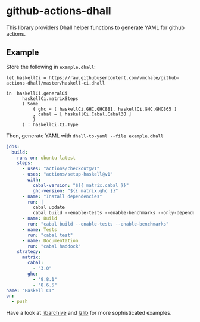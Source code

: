 # github-actions-dhall

This library providers Dhall helper functions to generate YAML for
github actions.

## Example

Store the following in `example.dhall`:

```dhall
let haskellCi = https://raw.githubusercontent.com/vmchale/github-actions-dhall/master/haskell-ci.dhall

in  haskellCi.generalCi
      haskellCi.matrixSteps
      ( Some
          { ghc = [ haskellCi.GHC.GHC881, haskellCi.GHC.GHC865 ]
          , cabal = [ haskellCi.Cabal.Cabal30 ]
          }
      ) : haskellCi.CI.Type
```

Then, generate YAML with `dhall-to-yaml --file example.dhall`

```yaml
jobs:
  build:
    runs-on: ubuntu-latest
    steps:
      - uses: "actions/checkout@v1"
      - uses: "actions/setup-haskell@v1"
        with:
          cabal-version: "${{ matrix.cabal }}"
          ghc-version: "${{ matrix.ghc }}"
      - name: "Install dependencies"
        run: |
          cabal update
          cabal build --enable-tests --enable-benchmarks --only-dependencies
      - name: Build
        run: "cabal build --enable-tests --enable-benchmarks"
      - name: Tests
        run: "cabal test"
      - name: Documentation
        run: "cabal haddock"
    strategy:
      matrix:
        cabal:
          - "3.0"
        ghc:
          - "8.8.1"
          - "8.6.5"
name: "Haskell CI"
on:
  - push
```

Have a look at
[libarchive](https://github.com/vmchale/libarchive/blob/master/github-action.dhall)
and [lzlib](https://github.com/vmchale/lzlib/blob/master/haskell-ci.dhall) for
more sophisticated examples.
